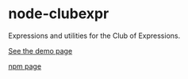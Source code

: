 # node-clubexpr

Expressions and utilities for the Club of Expressions.

[See the demo page](https://clubexpressions.github.io/node-clubexpr/)

[npm page](https://www.npmjs.com/package/clubexpr)
